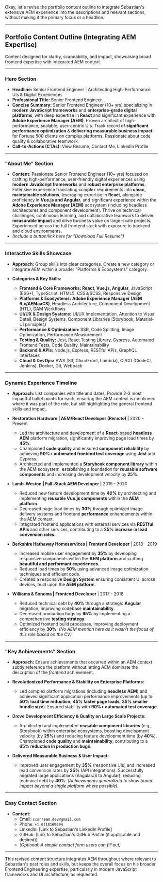 Okay, let's revise the portfolio content outline to integrate Sebastian's extensive AEM experience into the descriptions and relevant sections, without making it the primary focus or a headline.

---

## Portfolio Content Outline (Integrating AEM Expertise)

Content designed for clarity, scannability, and impact, showcasing broad frontend expertise with integrated AEM context.

---

### Hero Section

*   **Headline:** Senior Frontend Engineer | Architecting High-Performance UIs & Digital Experiences
*   **Professional Title:** Senior Frontend Engineer
*   **Concise Summary:** Senior Frontend Engineer (10+ yrs) specializing in **modern JavaScript frameworks** and **enterprise-grade digital platforms**, with deep expertise in **React** and significant experience with **Adobe Experience Manager (AEM)**. Proven architect of high-performance, scalable, user-centric UIs. Track record of **significant performance optimization** & **delivering measurable business impact** for Fortune 500 clients on complex platforms. Passionate about code quality & collaborative teamwork.
*   **Call-to-Actions (CTAs):** View Resume, Contact Me, LinkedIn Profile

---

### "About Me" Section

*   **Content:** Passionate Senior Frontend Engineer (10+ yrs) focused on crafting high-performance, user-friendly digital experiences using **modern JavaScript frameworks** and **robust enterprise platforms**. Extensive experience translating complex requirements into **clean, maintainable solutions**, leveraging expertise in **React**, alongside proficiency in **Vue.js and Angular**, and significant experience within the **Adobe Experience Manager (AEM)** ecosystem (including headless architectures and component development). Thrive on technical challenges, continuous learning, and collaborative teamwork to deliver **measurable impact** and drive business value on large-scale projects. Experienced across the full frontend stack with exposure to backend and cloud environments.
*   *(Include a button/link here for "Download Full Resume")*

---

### Interactive Skills Showcase

*   **Approach:** Group skills into clear categories. Create a new category or integrate AEM within a broader "Platforms & Ecosystems" category.

*   **Categories & Key Skills:**
    *   **Frontend & Core Frameworks:** **React, Vue.js, Angular**, JavaScript (ES6+), TypeScript, HTML5, CSS3/SCSS, Responsive Design
    *   **Platforms & Ecosystems:** **Adobe Experience Manager (AEM 6.x/AEMaaCS)**, Headless Architecture, Component Development (HTL), DAM Workflows
    *   **UI/UX & Design Systems:** UI/UX Implementation, Attention to Visual Detail, Design Systems, Component Libraries (Storybook, Material-UI principles)
    *   **Performance & Optimization:** SSR, Code Splitting, Image Optimization, Performance Measurement
    *   **Testing & Quality:** Jest, React Testing Library, Cypress, Automated Frontend Tests, Code Quality, Maintainability
    *   **Backend & APIs:** Node.js, Express, RESTful APIs, GraphQL Interfaces
    *   **Cloud & DevOps:** AWS (S3, CloudFront, Lambda), CI/CD (CircleCI, Jenkins), Docker, Git, Webpack

---

### Dynamic Experience Timeline

*   **Approach:** List companies with title and dates. Provide 2-3 most impactful bullet points for each, ensuring the AEM context is mentioned where it was part of the role, but still highlighting the general frontend skills and impact.

*   **Restoration Hardware | AEM/React Developer (Remote)** | 2020 - Present
    *   Led the architecture and development of a **React**-based **headless AEM** platform migration, significantly improving page load times by **45%**.
    *   Championed **code quality** and ensured **component reliability** by achieving **90%+ automated frontend test coverage** using **Jest** and Cypress.
    *   Architected and implemented a **Storybook component library** within the AEM ecosystem, establishing a foundation for **reusable software components** and increasing development velocity by **25%**.

*   **Lamb-Weston | Full-Stack AEM Developer** | 2019 - 2020
    *   Reduced new feature development time by **40%** by architecting and implementing **reusable Vue.js components** within the **AEM platform**.
    *   Decreased page load times by **30%** through optimized image delivery systems and frontend **performance** enhancements within the AEM context.
    *   Integrated frontend applications with external services via **RESTful APIs** and other services, contributing to a **25% increase in lead conversion rates**.

*   **Berkshire Hathaway Homeservices | Frontend Developer** | 2018 - 2019
    *   Increased mobile user engagement by **35%** by developing responsive components within the **AEM platform** and crafting **beautiful and performant experiences**.
    *   Reduced load times by **50%** using advanced image optimization techniques and efficient code.
    *   Created a responsive **Design System** ensuring consistent UI across devices, built upon the **AEM platform**.

*   **Williams & Sonoma | Frontend Developer** | 2017 - 2018
    *   Reduced technical debt by **40%** through a strategic **Angular** migration, improving codebase **maintainability**.
    *   Decreased production bugs by **65%** by implementing a comprehensive **testing strategy**.
    *   Optimized frontend build processes, improving deployment efficiency by **30%**. *(No AEM mention here as it wasn't the focus of this role based on the CV)*

---

### "Key Achievements" Section

*   **Approach:** Ensure achievements that occurred within an AEM context subtly reference the platform without letting AEM dominate the description of the *frontend* achievement.

*   **Revolutionized Performance & Stability on Enterprise Platforms:**
    *   Led complex platform migrations (including **headless AEM**) and achieved significant application performance improvements (up to **50% load time reduction**, **45% faster page loads**, **35% smaller bundle size**). Ensured stability with **90%+ automated test coverage**.

*   **Drove Development Efficiency & Quality on Large Scale Projects:**
    *   Architected and implemented **reusable component libraries** (e.g., Storybook) within enterprise ecosystems, boosting development velocity (by **25%**) and reducing feature development time (by **40%**). Championed **code quality** and **maintainability**, contributing to a **65% reduction in production bugs**.

*   **Delivered Measurable Business & User Impact:**
    *   Improved user engagement by **35%** (responsive UIs) and increased lead conversion rates by **25%** (API integrations). Successfully migrated large applications (AngularJS to Angular), reducing technical debt by **40%**. *(Achievements generalized to show broad impact beyond a single platform where possible).*

---

### Easy Contact Section

*   **Content:**
    *   Email: `scorream.dev@gmail.com`
    *   Phone: `+1 6318169694`
    *   LinkedIn: [Link to Sebastian's LinkedIn Profile]
    *   GitHub: [Link to Sebastian's GitHub Profile (if applicable and desired)]
    *   *(Optional: A simple contact form users can fill out)*

---

This revised content structure integrates AEM throughout where relevant to Sebastian's past roles and skills, but keeps the overall focus on his broader Frontend Engineering expertise, particularly in modern JavaScript frameworks and UI architecture, as requested.